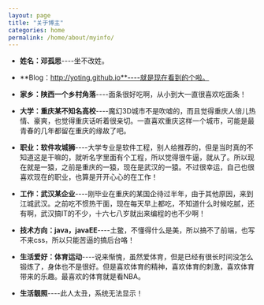 ```yaml
---
layout: page
title: "关于博主"
categories: home
permalink: /home/about/myinfo/
---
```

- **姓名：邓孤思**----坐不改姓。

- **Blog：http://yoting.github.io**----就是现在看到的个啦。

- **家乡：陕西一个乡村角落**----面条很好吃啊，从小到大一直很喜欢吃面条！

- **大学：重庆某不知名高校**----魔幻3D城市不是吹嘘的，而且觉得重庆人倍儿热情、豪爽，也觉得重庆话听着很亲切。一直喜欢重庆这样一个城市，可能是最青春的几年都留在重庆的缘故了吧。

- **职业：软件攻城狮**----大学专业是软件工程，别人给推荐的，但是当时真的不知道这是干嘛的，就听名字里面有个工程，所以觉得很牛逼，就从了。所以现在就是一猿，之前是重庆的一猿，现在是武汉的一猿。不过很幸运，自己也很喜欢现在的职业，也算是开开心心的在工作！

- **工作：武汉某企业**----刚毕业在重庆的某国企待过半年，由于其他原因，来到江城武汉。之前吃不惯热干面，现在每天早上都吃，不知道什么时候吃腻，还有啊，武汉搞IT的不少，十六七八岁就出来编程的也不少啊！

- **技术方向：java，javaEE**----土鳖，不懂得什么是美，所以搞不了前端，也写不来css，所以只能苦逼的搞后台咯！

- **生活爱好：体育运动**----说来惭愧，虽然爱体育，但是已经有很长时间没怎么锻炼了，身体也不是很好。但是喜欢体育的精神，喜欢体育的刺激，喜欢体育带来的乐趣。最喜欢的体育就是看NBA。

- **生活靓照**----此人太丑，系统无法显示！
